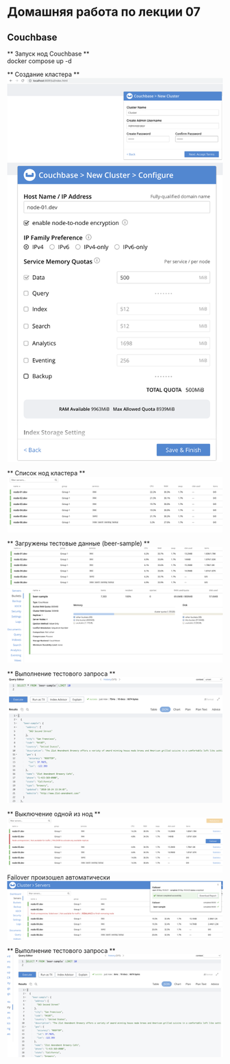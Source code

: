 # Домашняя работа по лекции 07

## Couchbase

** Запуск нод Couchbase **   
docker compose up -d

** Создание кластера **   
![Создание кластера](/images/lesson-7/image1.png)
![Создание кластера 2](/images/lesson-7/image2.png)

** Список нод кластера **   
![Список нод кластера](/images/lesson-7/image3.png)

** Загружены тестовые данные (beer-sample) **   
![Загружены тестовые данные](/images/lesson-7/image4.png)
![Загружены тестовые данные](/images/lesson-7/image5.png)

** Выполнение тестового запроса **   
![Тестовый запрос](/images/lesson-7/image6.png)

** Выключение одной из нод **   
![Выключение одной из нод](/images/lesson-7/image7.png)   
Failover произошел автоматически   
![Failover](/images/lesson-7/image8.png)    

** Выполнение тестового запроса **   
![Тестовый запрос](/images/lesson-7/image9.png)
